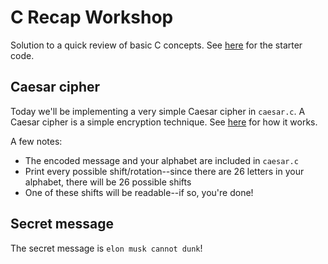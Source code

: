 # C Recap Workshop

Solution to a quick review of basic C concepts. See <a href="https://github.com/hcgatewood/c-caesar-starter">here</a> for the starter code.


## Caesar cipher
Today we'll be implementing a very simple Caesar cipher in `caesar.c`. A Caesar cipher is a simple encryption technique. See <a href="https://en.wikipedia.org/wiki/Caesar_cipher">here</a> for how it works.

A few notes:

- The encoded message and your alphabet are included in `caesar.c`
- Print every possible shift/rotation--since there are 26 letters in your alphabet, there will be 26 possible shifts
- One of these shifts will be readable--if so, you're done!

## Secret message
The secret message is `elon musk cannot dunk`!
